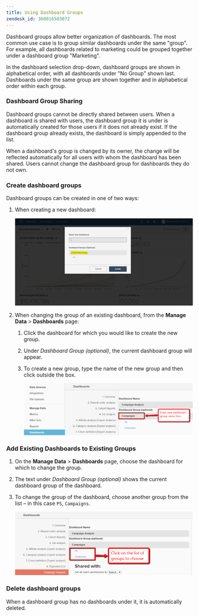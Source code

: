 ```yaml
---
title: Using Dashboard Groups
zendesk_id: 360016503072
---
```


Dashboard groups allow better organization of dashboards. The most common use case is to group similar dashboards under the same "group". For example, all dashboards related to marketing could be grouped together under a dashboard group "Marketing".

In the dashboard selection drop-down, dashboard groups are shown in alphabetical order, with all dashboards under "No Group" shown last. Dashboards under the same group are shown together and in alphabetical order within each group.

### Dashboard Group Sharing

Dashboard groups cannot be directly shared between users. When a dashboard is shared with users, the dashboard group it is under is automatically created for those users if it does not already exist. If the dashboard group already exists, the dashboard is simply appended to the list.

When a dashboard's group is changed by its owner, the change will be reflected automatically for all users with whom the dashboard has been shared. Users cannot change the dashboard group for dashboards they do not own.

### Create dashboard groups

Dashboard groups can be created in one of two ways:

1. When creating a new dashboard:

   ![create dashboard group](../../assets/create-dashboard-groups-new-dashboard.png)

1. When changing the group of an existing dashboard, from the **Manage Data** > **Dashboards** page:

   1. Click the dashboard for which you would like to create the new group.

   1. Under _Dashboard Group (optional)_, the current dashboard group will appear.

   1. To create a new group, type the name of the new group and then click outside the box.

      ![create dashboard group](../../assets/create-dashboard-groups-existing-dashboard.png)

### Add Existing Dashboards to Existing Groups

1. On the **Manage Data** > **Dashboards** page, choose the dashboard for which to change the group.

1. The text under _Dashboard Group (optional)_ shows the current dashboard group of the dashboard.

1. To change the group of the dashboard, choose another group from the list – in this case `PS`, `Campaigns`.

   ![change group dashboard](../../assets/add-existing-dashboard-existing-group.png)

### Delete dashboard groups

When a dashboard group has no dashboards under it, it is automatically deleted.
